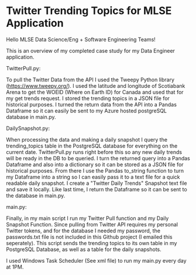 # Twitter Trending Topics for MLSE Application

Hello MLSE Data Science/Eng + Software Engineering Teams!

This is an overview of my completed case study for my Data Engineer application.

TwitterPull.py: 

To pull the Twitter Data from the API I used the Tweepy Python library (https://www.tweepy.org/). I used the latitude and longitude of Scotiabank Arena to get the WOEID (Where on Earth ID) for Canada and used that for my get trends request. I stored the trending topics in a JSON file for historical purposes. I turned the return data from the API into a Pandas Dataframe so it can easily be sent to my Azure hosted postgreSQL database in main.py.

DailySnapshot.py: 

When processing the data and making a daily snapshot I query the trending_topics table in the PostgreSQL database for everything on the current date. TwitterPull.py runs right before this so any new daily trends will be ready in the DB to be queried. I turn the returned query into a Pandas Dataframe and also into a dictionary so it can be stored as a JSON file for historical purposes. From there I use the Pandas to_string function to turn my Dataframe into a string so I can easily pass it to a text file for a quick readable daily snapshot. I create a "Twitter Daily Trends" Snapshot text file and save it locally. Like last time, I return the Dataframe so it can be sent to the database in main.py.

main.py: 

Finally, in my main script I run my Twitter Pull function and my Daily Snapshot Function. Since pulling from Twitter API requires my personal Twitter tokens, and for the database I needed my password, the passwords.txt file is not included in this Github project (I emailed this seperately). This script sends the trending topics to its own table in my PostgreSQL Database, as well as a table for the daily snapshots.

I used Windows Task Scheduler (See xml file) to run my main.py every day at 1PM.
